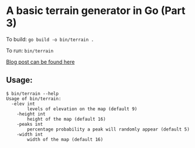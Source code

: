 # A basic terrain generator in Go (Part 3)

To build: `go build -o bin/terrain .`

To run: `bin/terrain`

[Blog post can be found here](https://janithl.github.io/2019/09/go-terrain-gen-part-3/)

## Usage:

```
$ bin/terrain --help
Usage of bin/terrain:
  -elev int
        levels of elevation on the map (default 9)
    -height int
        height of the map (default 16)
    -peaks int
        percentage probability a peak will randomly appear (default 5)
    -width int
        width of the map (default 16)
```
